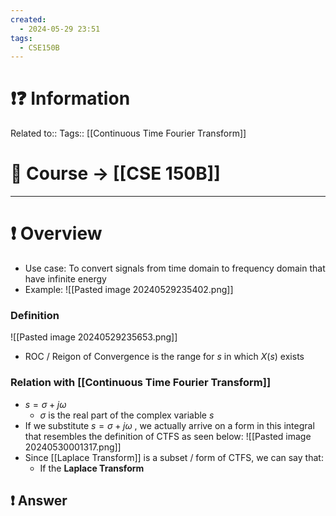 ```yaml
---
created:
  - 2024-05-29 23:51
tags:
  - CSE150B
---
```


# ❗❓ Information
Related to:: 
Tags:: [[Continuous Time Fourier Transform]]

# 🌌 Course -> [[CSE 150B]]
---

# ❗ Overview
- Use case: To convert signals from time domain to frequency domain that have infinite energy
- Example: ![[Pasted image 20240529235402.png]]


### Definition
![[Pasted image 20240529235653.png]]
- ROC / Reigon of Convergence is the range for $s$ in which $X(s)$ exists 

### Relation with [[Continuous Time Fourier Transform]]
- $s=\sigma + j\omega$
	- $\sigma$ is the real part of the complex variable $s$
- If we substitute $s =\sigma +j\omega$ , we actually arrive on a form in this integral that resembles the definition of CTFS as seen below: ![[Pasted image 20240530001317.png]]
- Since [[Laplace Transform]] is a subset / form of CTFS, we can say that:
	- If the **Laplace Transform** 
## ❗ Answer